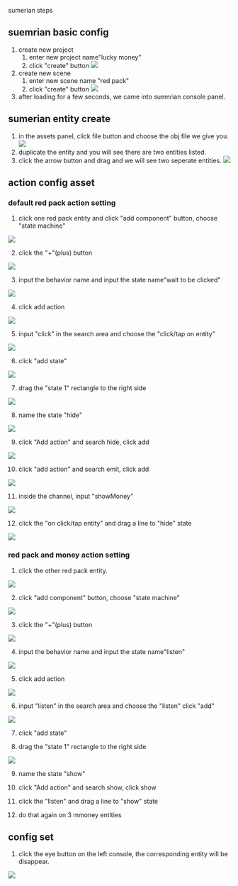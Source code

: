 sumerian steps
## suemrian basic config
1. create new project
    1. enter new project name"lucky money"
    2. click "create" button
    ![](https://codevpc.s3.amazonaws.com/WechatIMG3.png)
2. create new scene
    1. enter new scene name "red pack"
    2. click "create" button
    ![](https://codevpc.s3.amazonaws.com/WechatIMG4.png)
3. after loading for a few seconds, we came into suemrian console panel.

## sumerian entity create
1. in the assets panel, click file button and choose the obj file we give you.
![](https://codevpc.s3.amazonaws.com/WechatIMG5.png)
2. duplicate the entity and you will see there are two entities listed.
3. click the arrow button and drag and we will see two seperate entities.
![](https://codevpc.s3.amazonaws.com/WechatIMG6.png)
## action config asset
### default red pack action setting
1. click one red pack entity and click "add component" button, choose "state machine"


![](https://codevpc.s3.amazonaws.com/WechatIMG7.png)


2. click the "+"(plus) button 


![](https://codevpc.s3.amazonaws.com/WechatIMG8.png)


3. input the behavior name and input the state name"wait to be clicked"


![](https://codevpc.s3.amazonaws.com/WechatIMG10.png)


4. click add action


![](https://codevpc.s3.amazonaws.com/WechatIMG11.png)


5. input "click" in the search area and choose the "click/tap on entity"


![](https://codevpc.s3.amazonaws.com/WechatIMG12.png)


6. click "add state"  


![](https://codevpc.s3.amazonaws.com/WechatIMG13.png)


7. drag the "state 1" rectangle to the right side


![](https://codevpc.s3.amazonaws.com/WechatIMG14.png)


8. name the state "hide"


![](https://codevpc.s3.amazonaws.com/WechatIMG15.png)


9. click "Add action" and search hide, click add


![](https://codevpc.s3.amazonaws.com/WechatIMG16.png)


10. click "add action" and search emit, click add

![](https://codevpc.s3.amazonaws.com/WechatIMG17.png)


11. inside the channel, input "showMoney"

![](https://codevpc.s3.amazonaws.com/WechatIMG18.png)


12. click the "on click/tap entity" and drag a line to "hide" state

![](https://codevpc.s3.amazonaws.com/WechatIMG19.png)


### red pack and money action setting
1. click the other red pack entity.


![](https://codevpc.s3.amazonaws.com/WechatIMG20.png)


2. click "add component" button, choose "state machine"


![](https://codevpc.s3.amazonaws.com/WechatIMG21.png)


3. click the "+"(plus) button 


![](https://codevpc.s3.amazonaws.com/WechatIMG22.png)


4. input the behavior name and input the state name"listen"


![](https://codevpc.s3.amazonaws.com/WechatIMG23.png)


5. click add action


![](https://codevpc.s3.amazonaws.com/WechatIMG24.png)


6. input "listen" in the search area and choose the "listen" click "add"

![](https://codevpc.s3.amazonaws.com/WechatIMG25.png)


7. click "add state"

8. drag the "state 1" rectangle to the right side

![](https://codevpc.s3.amazonaws.com/WechatIMG26.png)

9. name the state "show"


10. click "Add action" and search show, click show


11. click the "listen" and drag a line to "show" state


12. do that again on 3 mmoney entities

## config set
1. click the eye button on the left console, the corresponding entity will be disappear.

![](https://codevpc.s3.amazonaws.com/WechatIMG27.png)
